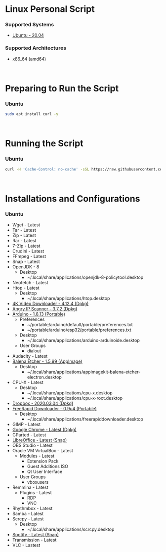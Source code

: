 # Linux Personal Script

### Supported Systems
* [Ubuntu - 20.04](https://ubuntu.com/)

### Supported Architectures
* x86_64 (amd64)

<br/>

# Preparing to Run the Script

### Ubuntu
```bash
sudo apt install curl -y
```

<br/>

# Running the Script

### Ubuntu
```bash
curl -H 'Cache-Control: no-cache' -sSL https://raw.githubusercontent.com/daniloancilotto/linux-personal-script/master/ubuntu.sh | bash
```

<br/>

# Installations and Configurations

### Ubuntu
* Wget - Latest
* Tar - Latest
* Zip - Latest
* Rar - Latest
* 7-Zip - Latest
* Crudini - Latest
* FFmpeg - Latest
* Snap - Latest
* OpenJDK - 8
  * Desktop
    * ~/.local/share/applications/openjdk-8-policytool.desktop
* Neofetch - Latest
* Htop - Latest
  * Desktop
    * ~/.local/share/applications/htop.desktop
* [4K Video Downloader - 4.12.4 (Dpkg)](https://www.4kdownload.com/products/product-videodownloader)
* [Angry IP Scanner - 3.7.2 (Dpkg)](https://angryip.org/)
* [Arduino - 1.8.13 (Portable)](https://www.arduino.cc/)
  * Preferences
    * ~/portable/arduino/default/portable/preferences.txt
    * ~/portable/arduino/esp32/portable/preferences.txt
  * Desktop
    * ~/.local/share/applications/arduino-arduinoide.desktop
  * User Groups
    * dialout
* Audacity - Latest
* [Balena Etcher - 1.5.99 (AppImage)](https://www.balena.io/etcher/)
  * Desktop
    * ~/.local/share/applications/appimagekit-balena-etcher-electron.desktop
* CPU-X - Latest
  * Desktop
    * ~/.local/share/applications/cpu-x.desktop
    * ~/.local/share/applications/cpu-x-root.desktop
* [Dropbox - 2020.03.04 (Dpkg)](https://www.dropbox.com/install)
* [FreeRapid Downloader - 0.9u4 (Portable)](http://wordrider.net/freerapid/)
  * Desktop
    * ~/.local/share/applications/freerapiddownloader.desktop
* GIMP - Latest
* [Google Chrome - Latest (Dpkg)](https://www.google.com/chrome/)
* GParted - Latest
* [LibreOffice - Latest (Snap)](https://snapcraft.io/libreoffice)
* OBS Studio - Latest
* Oracle VM VirtualBox - Latest
  * Modules - Latest
    * Extension Pack
    * Guest Additions ISO
    * Qt User Interface
  * User Groups
    * vboxusers
* Remmina - Latest
  * Plugins - Latest
    * RDP
    * VNC
* Rhythmbox - Latest
* Samba - Latest
* Scrcpy - Latest
  * Desktop
    * ~/.local/share/applications/scrcpy.desktop
* [Spotify - Latest (Snap)](https://snapcraft.io/spotify)
* Transmission - Latest
* VLC - Lastest